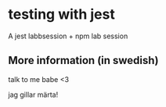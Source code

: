 # testing with jest 
A jest labbsession + npm lab session 

## More information (in swedish) 
talk to me babe <3

jag gillar märta!